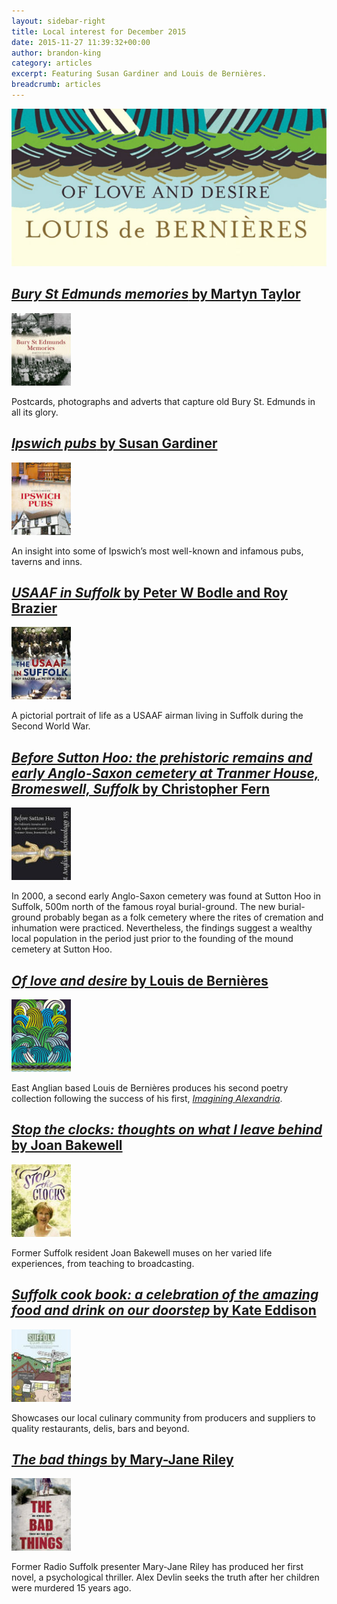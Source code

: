 ```yaml
---
layout: sidebar-right
title: Local interest for December 2015
date: 2015-11-27 11:39:32+00:00
author: brandon-king
category: articles
excerpt: Featuring Susan Gardiner and Louis de Bernières.
breadcrumb: articles
---
```

![Of love and desire by Louis de Bernières](/images/featured/featured-of-love-and-desire.jpg)

## [<cite>Bury St Edmunds memories</cite> by Martyn Taylor](https://suffolk.spydus.co.uk/cgi-bin/spydus.exe/ENQ/OPAC/BIBENQ/7525353?QRY=CTIBIB%3C%20IRN(55040957)&QRYTEXT=Bury%20St%20Edmunds%20memories)

[![Bury St Edmunds memories by Martyn Taylor](/images/article/bury-st-edmunds-memories.jpg)](https://suffolk.spydus.co.uk/cgi-bin/spydus.exe/ENQ/OPAC/BIBENQ/7525353?QRY=CTIBIB%3C%20IRN(55040957)&QRYTEXT=Bury%20St%20Edmunds%20memories)

Postcards, photographs and adverts that capture old Bury St. Edmunds in all its glory.

## [<cite>Ipswich pubs</cite> by Susan Gardiner](https://suffolk.spydus.co.uk/cgi-bin/spydus.exe/ENQ/OPAC/BIBENQ/8832930?QRY=CTIBIB%3C%20IRN(58481167)&QRYTEXT=Ipswich%20pubs)

[![Ipswich pubs by Susan Gardiner](/images/article/ipswich-pubs.jpg)](https://suffolk.spydus.co.uk/cgi-bin/spydus.exe/ENQ/OPAC/BIBENQ/8832930?QRY=CTIBIB%3C%20IRN(58481167)&QRYTEXT=Ipswich%20pubs)

An insight into some of Ipswich&#8217;s most well-known and infamous pubs, taverns and inns.

## [<cite>USAAF in Suffolk</cite> by Peter W Bodle and Roy Brazier](https://suffolk.spydus.co.uk/cgi-bin/spydus.exe/ENQ/OPAC/BIBENQ/7530035?QRY=CTIBIB%3C%20IRN(51849464)&QRYTEXT=USAAF%20in%20Suffolk)

[![USAAF in Suffolk by Peter W Bodle and Roy Brazier](/images/article/the-usaaf-in-suffolk.jpg)](https://suffolk.spydus.co.uk/cgi-bin/spydus.exe/ENQ/OPAC/BIBENQ/7530035?QRY=CTIBIB%3C%20IRN(51849464)&QRYTEXT=USAAF%20in%20Suffolk)

A pictorial portrait of life as a USAAF airman living in Suffolk during the Second World War.

## [<cite>Before Sutton Hoo: the prehistoric remains and early Anglo-Saxon cemetery at Tranmer House, Bromeswell, Suffolk</cite> by Christopher Fern](https://suffolk.spydus.co.uk/cgi-bin/spydus.exe/ENQ/OPAC/BIBENQ/7530328?QRY=CTIBIB%3C%20IRN(56734997)&QRYTEXT=Before%20Sutton%20Hoo%20%3A%20the%20prehistoric%20remains%20and%20early%20Anglo-Saxon%20cemetery%20at%20Tranmer%20House%2C%20Bromeswell%2C%20Suffolk)

[![Before Sutton Hoo: the prehistoric remains and early Anglo-Saxon cemetery at Tranmer House, Bromeswell, Suffolk by Christopher Fern](/images/article/before-sutton-hoo.jpg)](https://suffolk.spydus.co.uk/cgi-bin/spydus.exe/ENQ/OPAC/BIBENQ/7530328?QRY=CTIBIB%3C%20IRN(56734997)&QRYTEXT=Before%20Sutton%20Hoo%20%3A%20the%20prehistoric%20remains%20and%20early%20Anglo-Saxon%20cemetery%20at%20Tranmer%20House%2C%20Bromeswell%2C%20Suffolk)

In 2000, a second early Anglo-Saxon cemetery was found at Sutton Hoo in Suffolk, 500m north of the famous royal burial-ground. The new burial-ground probably began as a folk cemetery where the rites of cremation and inhumation were practiced. Nevertheless, the findings suggest a wealthy local population in the period just prior to the founding of the mound cemetery at Sutton Hoo.

## [<cite>Of love and desire</cite> by Louis de Bernières](https://suffolk.spydus.co.uk/cgi-bin/spydus.exe/ENQ/OPAC/BIBENQ/7531634?QRY=CTIBIB%3C%20IRN(54578728)&QRYTEXT=Of%20love%20and%20desire)

[![Of love and desire by Louis de Bernières](/images/article/of-love-and-desire.jpg)](https://suffolk.spydus.co.uk/cgi-bin/spydus.exe/ENQ/OPAC/BIBENQ/7531634?QRY=CTIBIB%3C%20IRN(54578728)&QRYTEXT=Of%20love%20and%20desire)

East Anglian based Louis de Bernières produces his second poetry collection following the success of his first, [<cite>Imagining Alexandria</cite>](https://suffolk.spydus.co.uk/cgi-bin/spydus.exe/ENQ/OPAC/BIBENQ/12818586?QRY=CTIBIB%3C%20IRN(23698888)&QRYTEXT=Imagining%20Alexandria%20%3A%20poems%20in%20memory%20of%20Constantinos%20Cavafis).

## [<cite>Stop the clocks: thoughts on what I leave behind</cite> by Joan Bakewell](https://suffolk.spydus.co.uk/cgi-bin/spydus.exe/ENQ/OPAC/BIBENQ/7533718?QRY=CTIBIB%3C%20IRN(57961640)&QRYTEXT=Stop%20the%20clocks%20%3A%20thoughts%20on%20what%20I%20leave%20behind)

[![Stop the clocks: thoughts on what I leave behind by Joan Bakewell](/images/article/stop-the-clocks.jpg)](https://suffolk.spydus.co.uk/cgi-bin/spydus.exe/ENQ/OPAC/BIBENQ/7533718?QRY=CTIBIB%3C%20IRN(57961640)&QRYTEXT=Stop%20the%20clocks%20%3A%20thoughts%20on%20what%20I%20leave%20behind)

Former Suffolk resident Joan Bakewell muses on her varied life experiences, from teaching to broadcasting.

## [<cite>Suffolk cook book: a celebration of the amazing food and drink on our doorstep</cite> by Kate Eddison](https://suffolk.spydus.co.uk/cgi-bin/spydus.exe/ENQ/OPAC/BIBENQ/9339800?QRY=CTIBIB%3C%20IRN(58864536)&QRYTEXT=Suffolk%20Cook%20Book%20%3A%20A%20Celebration%20of%20the%20Amazing%20Food%20%26%20Drink%20on%20Our%20Doorstep)

[![Suffolk cook book: a celebration of the amazing food and drink on our doorstep by Kate Eddison](/images/article/suffolk-cook-book.jpg)](https://suffolk.spydus.co.uk/cgi-bin/spydus.exe/ENQ/OPAC/BIBENQ/9339800?QRY=CTIBIB%3C%20IRN(58864536)&QRYTEXT=Suffolk%20Cook%20Book%20%3A%20A%20Celebration%20of%20the%20Amazing%20Food%20%26%20Drink%20on%20Our%20Doorstep)

Showcases our local culinary community from producers and suppliers to quality restaurants, delis, bars and beyond.

## [<cite>The bad things</cite> by Mary-Jane Riley](https://suffolk.spydus.co.uk/cgi-bin/spydus.exe/ENQ/OPAC/BIBENQ/7536220?QRY=CTIBIB%3C%20IRN(55041433)&QRYTEXT=The%20bad%20things)

[![The bad things by Mary-Jane Riley](/images/article/the-bad-things.jpg)](https://suffolk.spydus.co.uk/cgi-bin/spydus.exe/ENQ/OPAC/BIBENQ/7536220?QRY=CTIBIB%3C%20IRN(55041433)&QRYTEXT=The%20bad%20things)

Former Radio Suffolk presenter Mary-Jane Riley has produced her first novel, a psychological thriller. Alex Devlin seeks the truth after her children were murdered 15 years ago.
